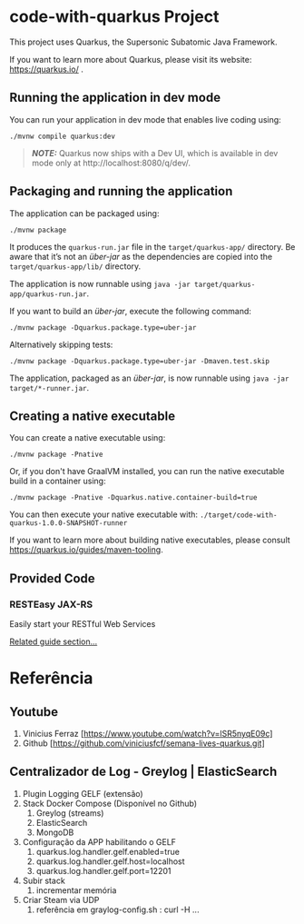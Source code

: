 # code-with-quarkus Project

This project uses Quarkus, the Supersonic Subatomic Java Framework.

If you want to learn more about Quarkus, please visit its website: https://quarkus.io/ .

## Running the application in dev mode

You can run your application in dev mode that enables live coding using:
```shell script
./mvnw compile quarkus:dev
```

> **_NOTE:_**  Quarkus now ships with a Dev UI, which is available in dev mode only at http://localhost:8080/q/dev/.

## Packaging and running the application

The application can be packaged using:
```shell script
./mvnw package
```
It produces the `quarkus-run.jar` file in the `target/quarkus-app/` directory.
Be aware that it’s not an _über-jar_ as the dependencies are copied into the `target/quarkus-app/lib/` directory.

The application is now runnable using `java -jar target/quarkus-app/quarkus-run.jar`.

If you want to build an _über-jar_, execute the following command:
```shell script
./mvnw package -Dquarkus.package.type=uber-jar
```
Alternatively skipping tests:
```shell script
./mvnw package -Dquarkus.package.type=uber-jar -Dmaven.test.skip
```

The application, packaged as an _über-jar_, is now runnable using `java -jar target/*-runner.jar`.

## Creating a native executable

You can create a native executable using: 
```shell script
./mvnw package -Pnative
```

Or, if you don't have GraalVM installed, you can run the native executable build in a container using: 
```shell script
./mvnw package -Pnative -Dquarkus.native.container-build=true
```

You can then execute your native executable with: `./target/code-with-quarkus-1.0.0-SNAPSHOT-runner`

If you want to learn more about building native executables, please consult https://quarkus.io/guides/maven-tooling.

## Provided Code

### RESTEasy JAX-RS

Easily start your RESTful Web Services

[Related guide section...](https://quarkus.io/guides/getting-started#the-jax-rs-resources)

# Referência

## Youtube
1. Vinicius Ferraz [https://www.youtube.com/watch?v=lSR5nyqE09c]
1. Github [https://github.com/viniciusfcf/semana-lives-quarkus.git]

## Centralizador de Log - Greylog | ElasticSearch
1. Plugin Logging GELF (extensão)
1. Stack Docker Compose (Disponível no Github)
    1. Greylog (streams)
    1. ElasticSearch
    1. MongoDB
1. Configuração da APP habilitando o GELF
    1. quarkus.log.handler.gelf.enabled=true
    1. quarkus.log.handler.gelf.host=localhost
    1. quarkus.log.handler.gelf.port=12201
1. Subir stack
    1. incrementar memória 
1. Criar Steam via UDP 
    1. referência em graylog-config.sh : curl -H ...
